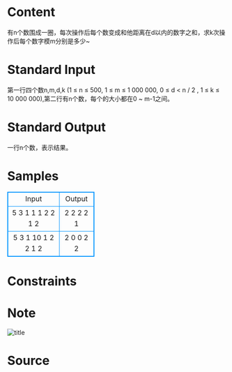
# Content

有n个数围成一圈，每次操作后每个数变成和他距离在d以内的数字之和，求k次操作后每个数字模m分别是多少~

# Standard Input

第一行四个数n,m,d,k (1 ≤ n ≤ 500, 1 ≤ m ≤ 1 000 000, 0 ≤ d < n / 2 , 1 ≤ k ≤ 10 000 000),第二行有n个数，每个的大小都在0 ~ m-1之间。

# Standard Output

一行n个数，表示结果。

# Samples

<style>
        table,table tr th, table tr td { border:1px solid #0094ff; }
        table { width: 200px; min-height: 25px; line-height: 25px; text-align: center; border-collapse: collapse;}   
    </style>
<table>
	<tr>
		<td>Input</td>
		<td>Output</td>
	</tr>
<tr><td>5 3 1 1
1 2 2 1 2</td><td>2 2 2 2 1</td></tr><tr><td>5 3 1 10
1 2 2 1 2</td><td>2 0 0 2 2</td></tr></table>


# Constraints



# Note

![title](/source/lutece/san-ju-hua-ti-yi/img/aHR0cHM6Ly9hY20udWVzdGMuZWR1LmNuL21lZGlhL2ltYWdlL3Byb2JsZW0vMTE3Mi8yMDE1MDYwNTIxMDIyMjM5NTE2LmdpZg==.gif)

# Source


